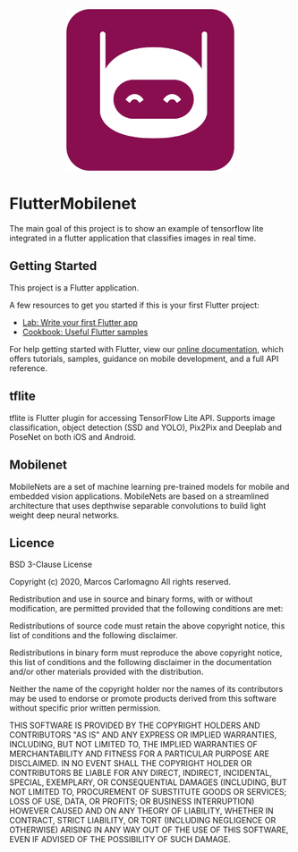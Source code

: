 <div align="center">
<img src="https://raw.githubusercontent.com/MCarlomagno/assets/master/WatcherBotLogo.png" alt="WatcherBotLogo icon" width="300"/>
</div>

# FlutterMobilenet
The main goal of this project is to show an example of tensorflow lite integrated in a flutter application that classifies images in real time.

## Getting Started

This project is a Flutter application.

A few resources to get you started if this is your first Flutter project:

- [Lab: Write your first Flutter app](https://flutter.dev/docs/get-started/codelab)
- [Cookbook: Useful Flutter samples](https://flutter.dev/docs/cookbook)

For help getting started with Flutter, view our
[online documentation](https://flutter.dev/docs), which offers tutorials,
samples, guidance on mobile development, and a full API reference.

## tflite
tflite is Flutter plugin for accessing TensorFlow Lite API. Supports image classification, object detection (SSD and YOLO), Pix2Pix and Deeplab and PoseNet on both iOS and Android.

## Mobilenet
MobileNets are a set of machine learning pre-trained models for mobile and embedded vision applications. MobileNets
are based on a streamlined architecture that uses depthwise separable convolutions to build light weight deep
neural networks.

## Licence
BSD 3-Clause License

Copyright (c) 2020, Marcos Carlomagno All rights reserved.

Redistribution and use in source and binary forms, with or without modification, are permitted provided that the following conditions are met:

Redistributions of source code must retain the above copyright notice, this list of conditions and the following disclaimer.

Redistributions in binary form must reproduce the above copyright notice, this list of conditions and the following disclaimer in the documentation and/or other materials provided with the distribution.

Neither the name of the copyright holder nor the names of its contributors may be used to endorse or promote products derived from this software without specific prior written permission.

THIS SOFTWARE IS PROVIDED BY THE COPYRIGHT HOLDERS AND CONTRIBUTORS "AS IS" AND ANY EXPRESS OR IMPLIED WARRANTIES, INCLUDING, BUT NOT LIMITED TO, THE IMPLIED WARRANTIES OF MERCHANTABILITY AND FITNESS FOR A PARTICULAR PURPOSE ARE DISCLAIMED. IN NO EVENT SHALL THE COPYRIGHT HOLDER OR CONTRIBUTORS BE LIABLE FOR ANY DIRECT, INDIRECT, INCIDENTAL, SPECIAL, EXEMPLARY, OR CONSEQUENTIAL DAMAGES (INCLUDING, BUT NOT LIMITED TO, PROCUREMENT OF SUBSTITUTE GOODS OR SERVICES; LOSS OF USE, DATA, OR PROFITS; OR BUSINESS INTERRUPTION) HOWEVER CAUSED AND ON ANY THEORY OF LIABILITY, WHETHER IN CONTRACT, STRICT LIABILITY, OR TORT (INCLUDING NEGLIGENCE OR OTHERWISE) ARISING IN ANY WAY OUT OF THE USE OF THIS SOFTWARE, EVEN IF ADVISED OF THE POSSIBILITY OF SUCH DAMAGE.
